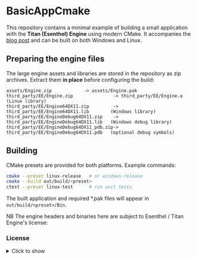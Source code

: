 # BasicAppCmake

This repository contains a minimal example of building a small application with the **Titan (Esenthel) Engine** using modern CMake.  It accompanies the [blog post](https://medium.com/@drew.gilpin/esenthel-titan-engine-visual-studio-cmake-wsl-project-75da74e3d5b6) and can be built on both Windows and Linux.

## Preparing the engine files

The large engine assets and libraries are stored in the repository as zip archives.  Extract them **in place** before configuring the build:

```
assets/Engine.zip            -> assets/Engine.pak
third_party/EE/Engine.zip               -> third_party/EE/Engine.a                (Linux library)
third_party/EE/Engine64DX11.zip         -> third_party/EE/Engine64DX11.lib        (Windows library)
third_party/EE/EngineDebug64DX11.zip    -> third_party/EE/EngineDebug64DX11.lib   (Windows debug library)
third_party/EE/EngineDebug64DX11_pdb.zip-> third_party/EE/EngineDebug64DX11.pdb   (optional debug symbols)
```

## Building

CMake presets are provided for both platforms.  Example commands:

```bash
cmake --preset linux-release   # or windows-release
cmake --build out/build/<preset>
ctest --preset linux-test      # run unit tests
```

The built application and required *.pak files will appear in `out/build/<preset>/Bin`.

NB The engine headers and binaries here are subject to Esenthel / Titan Engine's license:
### License
<details><summary>Click to show</summary>

```
COPYRIGHT
Titan Engine created by Grzegorz Slazinski, all rights reserved.
You can use it for free to create games and applications.
This License is non-exclusive, non-transferable, worldwide and royalty-free - you don't have to
share the income that you make from your games/apps made with Titan Engine.
You can create unlimited number of games/apps using Titan Engine.
You can redistribute Titan Engine source code.
You can make changes to Titan Engine source code.
You don't have to make code changes public, but it would be great if you could.

ATTRIBUTION
You don't have to show Titan Logo or mention the Engine anywhere in your game/app,
but it would be great if you could.

LIMITATIONS
You may NOT claim that you wrote the source code.
You may NOT remove or change any copyright messages or this License text from the source code.

GAME ENGINES
You may NOT integrate the source code into other game engines, that are not based on Titan Engine.
You can create your own game engines based on Titan, however they must clearly state that they're
"based on Titan Engine" with the name linking to:
https://esenthel.com or https://github.com/Esenthel/EsenthelEngine and 15% of income generated from
your engine and engine related services (including but not limited to: donations, license sales,
adding features, providing support) must be shared with Titan Engine creator.
However if Titan Engine creator dies without transferring Engine copyrights,
then Engine enters the Public Domain, and can be used by anyone without any restrictions.

SHARING
Titan Engine creator is allowed to publicly share that you are using Titan Engine,
include your organization's logo in the information, and share your application's screenshots
and videos (including trailers, teasers, cinematics and gameplay).

CONTRIBUTING
By submitting any source code patches to Titan creator, you agree that they can be integrated
free of any charge into Titan Engine, and as part of the Engine be covered by this License.

TERMINATION
If you violate any terms of this agreement, or engage in any patent litigation against Engine creator,
then this License and access to Engine files will be terminated.

NO WARRANTY
This License does not include support or warranty of any kind - This software is provided 'as-is',
without any express or implied warranty. In no event will the authors be held liable for any damages
arising from the use of this software.

THIRD PARTY LIBRARIES
Titan Engine uses many third-party libraries located in "ThirdPartyLibs" folder, they're covered by
their own licenses, majority are completely free to use, except the following:
Fraunhofer FDK AAC Sound Codec - please read its license carefully, it uses patented technology,
do not use the AAC sound codec unless you have a patent license.
Thank you to all of the third-party library developers!
```
</details>
